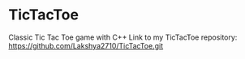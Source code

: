 # TicTacToe
Classic Tic Tac Toe game with C++
Link to my TicTacToe repository: https://github.com/Lakshya2710/TicTacToe.git
